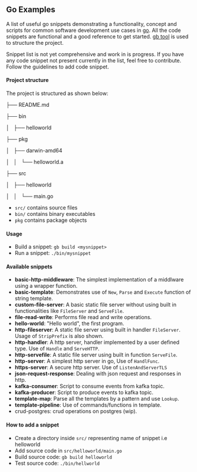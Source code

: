 ## Go Examples

A list of useful go snippets demonstrating a functionality, concept and scripts for common software development use cases in [go](https://golang.org/). All the code snippets are functional and a good reference to get started. [gb tool](https://getgb.io/) is used to structure the project.

Snippet list is not yet comprehensive and work in is progress. If you have any code snippet not present currently in the list, feel free to contribute. Follow the guidelines to add code snippet.


#### Project structure
The project is structured as shown below:

├── README.md

├── bin

│   ├── helloworld

├── pkg

│   ├── darwin-amd64

│   │   └── helloworld.a

├── src

│   ├── helloworld

│   │   └── main.go


 - `src/` contains source files
 - `bin/` contains binary executables
 - `pkg`  contains package objects


#### Usage

- Build a snippet: `gb build <mysnippet>`
- Run a snippet: `./bin/mysnippet`

#### Available snippets

- **basic-http-middleware**: The simplest implementation of a middlware using a wrapper function.
- **basic-template**: Demonstrates use of `New`, `Parse` and `Execute` function of string template.
- **custom-file-server**: A basic static file server without using built in functionalities like `FileServer` and `ServeFile`.
- **file-read-write**: Performs file read and write operations.
- **hello-world**: "Hello world", the first program.
- **http-fileserver**: A static file server using built in handler `FileServer`. Usage of `StripPrefix` is also shown.
- **http-handler**: A http server, handler implemented by a user defined type. Use of `Handle` and `ServeHTTP`.
- **http-servefile**: A static file server using built in function `ServeFile`.
- **http-server**: A simplest http server in go, Use of `HandlFunc`.
- **https-server**: A secure http server. Use of `ListenAndServerTLS`
- **json-request-response**: Dealing with json request and responses in http.
- **kafka-consumer**: Script to consume events from kafka topic.
- **kafka-producer**:  Script to produce events to kafka topic.
- **template-map**:  Parse all the templates by a pattern and use `Lookup`.
- **template-pipeline**: Use of commands/functions in template.
- crud-postgres: crud operations on postgres (wip).

#### How to add a snippet
- Create a directory inside `src/` representing name of snippet i.e helloworld
- Add source code in `src/helloworld/main.go`
- Build source code:  `gb build helloworld`
- Test source code: `./bin/hellworld`
